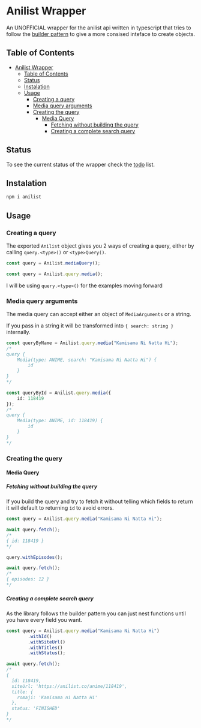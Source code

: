 # Anilist Wrapper

An UNOFFICIAL wrapper for the anilist api written in typescript that tries to follow the [builder pattern](https://refactoring.guru/design-patterns/builder) to give a more consised inteface to create objects.

## Table of Contents

- [Anilist Wrapper](#anilist-wrapper)
  - [Table of Contents](#table-of-contents)
  - [Status](#status)
  - [Instalation](#instalation)
  - [Usage](#usage)
    - [Creating a query](#creating-a-query)
    - [Media query arguments](#media-query-arguments)
    - [Creating the query](#creating-the-query)
      - [Media Query](#media-query)
        - [Fetching without building the query](#fetching-without-building-the-query)
        - [Creating a complete search query](#creating-a-complete-search-query)

## Status

To see the current status of the wrapper check the [todo](TODO.md) list.

## Instalation

```sh
npm i anilist
```

## Usage

### Creating a query

The exported `Anilist` object gives you 2 ways of creating a query, either by calling `query.<type>()` or `<type>Query()`.

```ts
const query = Anilist.mediaQuery();
```
```ts
const query = Anilist.query.media();
```

I will be using `query.<type>()` for the examples moving forward

### Media query arguments

The media query can accept either an object of `MediaArguments` or a string.

If you pass in a string it will be transformed into `{ search: string }` internally.

```ts
const queryByName = Anilist.query.media("Kamisama Ni Natta Hi");
/*
query {
    Media(type: ANIME, search: "Kamisama Ni Natta Hi") {
        id
    }
}
*/

const queryById = Anilist.query.media({
    id: 118419
});
/*
query {
    Media(type: ANIME, id: 118419) {
        id
    }
}
*/
```

### Creating the query

#### Media Query

##### Fetching without building the query

If you build the query and try to fetch it without telling which fields to return it will default to returning `id` to avoid errors.

```ts
const query = Anilist.query.media("Kamisama Ni Natta Hi");

await query.fetch();
/*
{ id: 118419 }
*/

query.withEpisodes();

await query.fetch();
/*
{ episodes: 12 }
*/
```

##### Creating a complete search query

As the library follows the builder pattern you can just nest functions until you have every field you want.

```ts
const query = Anilist.query.media("Kamisama Ni Natta Hi")
        .withId()
        .withSiteUrl()
        .withTitles()
        .withStatus();

await query.fetch();
/*
{
  id: 118419,
  siteUrl: 'https://anilist.co/anime/118419',
  title: {
    romaji: 'Kamisama ni Natta Hi'
  },
  status: 'FINISHED'
}
*/
```

